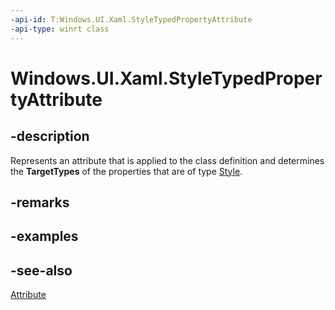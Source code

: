 ```yaml
---
-api-id: T:Windows.UI.Xaml.StyleTypedPropertyAttribute
-api-type: winrt class
---
```


<!-- Class syntax.
public class StyleTypedPropertyAttribute : System.Attribute
-->

# Windows.UI.Xaml.StyleTypedPropertyAttribute

## -description
Represents an attribute that is applied to the class definition and determines the **TargetTypes** of the properties that are of type [Style](style.md).



## -remarks

## -examples

## -see-also
[Attribute](/dotnet/api/system.attribute?view=dotnet-uwp-10.0&preserve-view=true)
